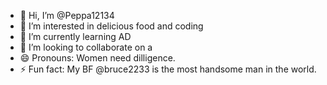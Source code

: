 - 👋 Hi, I’m @Peppa12134
- 👀 I’m interested in delicious food and coding
- 🌱 I’m currently learning AD
- 💞️ I’m looking to collaborate on a 
- 😄 Pronouns: Women need dilligence.
- ⚡ Fun fact: My BF @bruce2233 is the most handsome man in the world.

<!---
Peppa12134/Peppa12134 is a ✨ special ✨ repository because its `README.md` (this file) appears on your GitHub profile.
You can click the Preview link to take a look at your changes.
--->
